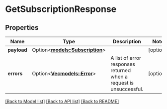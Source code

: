 # GetSubscriptionResponse

## Properties

Name | Type | Description | Notes
------------ | ------------- | ------------- | -------------
**payload** | Option<[**models::Subscription**](Subscription.md)> |  | [optional]
**errors** | Option<[**Vec<models::Error>**](Error.md)> | A list of error responses returned when a request is unsuccessful. | [optional]

[[Back to Model list]](../README.md#documentation-for-models) [[Back to API list]](../README.md#documentation-for-api-endpoints) [[Back to README]](../README.md)


